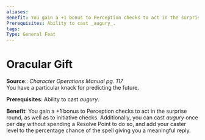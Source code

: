 ```yaml
---
aliases: 
Benefit: You gain a +1 bonus to Perception checks to act in the surprise round, as well as to initiative checks. Additionally, you can cast _augury_ once per day without spending a Resolve Point to do so, and add your caster level to the percentage chance of the spell giving you a meaningful reply.
Prerequisites: Ability to cast _augury_.
tags: 
Type: General Feat
---
```


# Oracular Gift

**Source**:: _Character Operations Manual pg. 117_  
You have a particular knack for predicting the future.

**Prerequisites**: Ability to cast _augury_.

**Benefit**: You gain a +1 bonus to Perception checks to act in the surprise round, as well as to initiative checks. Additionally, you can cast _augury_ once per day without spending a Resolve Point to do so, and add your caster level to the percentage chance of the spell giving you a meaningful reply.

